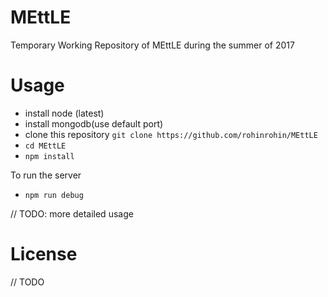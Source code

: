 # MEttLE
Temporary Working Repository of MEttLE during the summer of 2017

# Usage
 - install node (latest)
 - install mongodb(use default port)
 - clone this repository `git clone https://github.com/rohinrohin/MEttLE`
 - `cd MEttLE` 
 - `npm install`
 
 To run the server
  - `npm run debug`
  
 // TODO: more detailed usage

# License
// TODO
